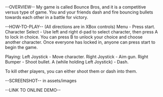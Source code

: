 --OVERVIEW--
My game is called Bounce Bros, and it is a competitive versus type of game.
You and your friends dash and fire bouncing bullets towards each other in a battle for victory.

--HOW-TO-PLAY--
(All directions are in XBox controls)
Menu - Press start.
Character Select - Use left and right d-pad to select character, then press A to lock in choice.
You can press B to unlock your choice and choose another character.
Once everyone has locked in, anyone can press start to begin the game.

Playing:
Left Joystick - Move character.
Right Joystick - Aim gun.
Right Bumper - Shoot bullet.
A (while holding Left Joystick) - Dash.

To kill other players, you can either shoot them or dash into them.

--SCREENSHOT--
in assets/images

--LINK TO ONLINE DEMO--
